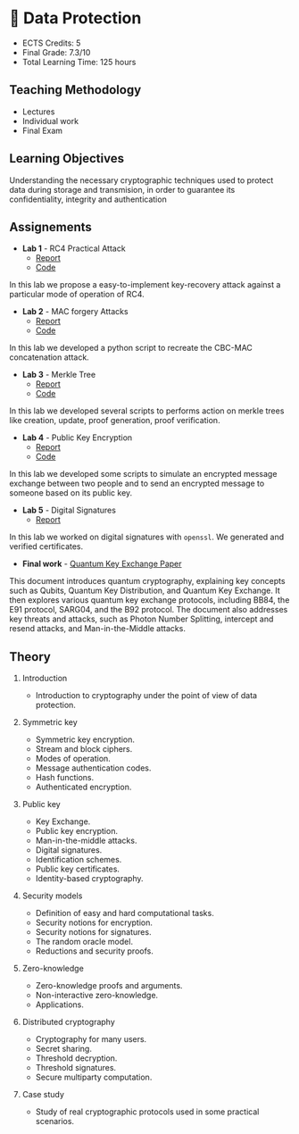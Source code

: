 # 🔐 Data Protection

- ECTS Credits: 5
- Final Grade: 7.3/10
- Total Learning Time: 125 hours

## Teaching Methodology

- Lectures
- Individual work
- Final Exam

## Learning Objectives

Understanding the necessary cryptographic techniques used to protect data during storage and transmision, in order to guarantee its
confidentiality, integrity and authentication

## Assignements

- **Lab 1** - RC4 Practical Attack
  - [Report](./DPORT_Lab1_RC4_Practical_Attack.pdf)
  - [Code](https://github.com/blueh0rse/rc4-breaker)

In this lab we propose a easy-to-implement key-recovery attack against a particular mode of operation of RC4.

- **Lab 2** - MAC forgery Attacks
  - [Report](./DPROT_Lab2_MAC_Forgery_Attacks.pdf)
  - [Code](https://github.com/blueh0rse/mac-forgery-attacks)

In this lab we developed a python script to recreate the CBC-MAC concatenation attack.

- **Lab 3** - Merkle Tree
  - [Report](./DPROT_Lab3_Merkle_Tree.pdf)
  - [Code](https://github.com/blueh0rse/build-merkle-tree)

In this lab we developed several scripts to performs action on merkle trees like creation, update, proof generation, proof verification.

- **Lab 4** - Public Key Encryption
  - [Report](./DPROT_Lab4_Public_Key_Encryption.pdf)
  - [Code](https://github.com/blueh0rse/pubk-enc)

In this lab we developed some scripts to simulate an encrypted message exchange between two people and to send an encrypted message to someone based on its public key.

- **Lab 5** - Digital Signatures
  - [Report](./DPROT_Lab5_Digital_Signatures.pdf)

In this lab we worked on digital signatures with `openssl`. We generated and verified certificates.

- **Final work** - [Quantum Key Exchange Paper](./DPROT_Project_Quantum_Key_Exchange_Paper.pdf)

This document introduces quantum cryptography, explaining key concepts such as Qubits, Quantum Key Distribution, and Quantum Key Exchange. It then explores various quantum key exchange protocols, including BB84, the E91 protocol, SARG04, and the B92 protocol. The document also addresses key threats and attacks, such as Photon Number Splitting, intercept and resend attacks, and Man-in-the-Middle attacks.

## Theory

1. Introduction  
   - Introduction to cryptography under the point of view of data protection.

2. Symmetric key  
   - Symmetric key encryption.  
   - Stream and block ciphers.  
   - Modes of operation.  
   - Message authentication codes.  
   - Hash functions.  
   - Authenticated encryption.

3. Public key  
   - Key Exchange.  
   - Public key encryption.  
   - Man-in-the-middle attacks.  
   - Digital signatures.  
   - Identification schemes.  
   - Public key certificates.  
   - Identity-based cryptography.

4. Security models  
   - Definition of easy and hard computational tasks.  
   - Security notions for encryption.  
   - Security notions for signatures.  
   - The random oracle model.  
   - Reductions and security proofs.

5. Zero-knowledge  
   - Zero-knowledge proofs and arguments.  
   - Non-interactive zero-knowledge.  
   - Applications.

6. Distributed cryptography  
   - Cryptography for many users.  
   - Secret sharing.  
   - Threshold decryption.  
   - Threshold signatures.  
   - Secure multiparty computation.

7. Case study  
   - Study of real cryptographic protocols used in some practical scenarios.
